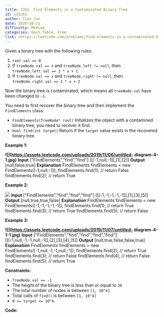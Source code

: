 ```yaml
---
title: 1261. Find Elements in a Contaminated Binary Tree
id: id1261
author: Tian Jun
date: 2020-10-31
difficulty: Medium
categories: Hash Table, Tree
link: <https://leetcode.com/problems/find-elements-in-a-contaminated-binary-tree/description/>
---
```


Given a binary tree with the following rules:

  1. `root.val == 0`
  2. If `treeNode.val == x` and `treeNode.left != null`, then `treeNode.left.val == 2 * x + 1`
  3. If `treeNode.val == x` and `treeNode.right != null`, then `treeNode.right.val == 2 * x + 2`

Now the binary tree is contaminated, which means all `treeNode.val` have been
changed to `-1`.

You need to first recover the binary tree and then implement the
`FindElements` class:

  * `FindElements(TreeNode* root)` Initializes the object with a contamined binary tree, you need to recover it first.
  * `bool find(int target)` Return if the `target` value exists in the recovered binary tree.



**Example 1:**

**![](https://assets.leetcode.com/uploads/2019/11/06/untitled-
diagram-4-1.jpg)**
            **Input**    ["FindElements","find","find"]    [[[-1,null,-1]],[1],[2]]    **Output**    [null,false,true]    **Explanation**    FindElements findElements = new FindElements([-1,null,-1]);     findElements.find(1); // return False     findElements.find(2); // return True 

**Example 2:**

**![](https://assets.leetcode.com/uploads/2019/11/06/untitled-diagram-4.jpg)**
            **Input**    ["FindElements","find","find","find"]    [[[-1,-1,-1,-1,-1]],[1],[3],[5]]    **Output**    [null,true,true,false]    **Explanation**    FindElements findElements = new FindElements([-1,-1,-1,-1,-1]);    findElements.find(1); // return True    findElements.find(3); // return True    findElements.find(5); // return False

**Example 3:**

**![](https://assets.leetcode.com/uploads/2019/11/07/untitled-
diagram-4-1-1.jpg)**
            **Input**    ["FindElements","find","find","find","find"]    [[[-1,null,-1,-1,null,-1]],[2],[3],[4],[5]]    **Output**    [null,true,false,false,true]    **Explanation**    FindElements findElements = new FindElements([-1,null,-1,-1,null,-1]);    findElements.find(2); // return True    findElements.find(3); // return False    findElements.find(4); // return False    findElements.find(5); // return True    



**Constraints:**

  * `TreeNode.val == -1`
  * The height of the binary tree is less than or equal to `20`
  * The total number of nodes is between `[1, 10^4]`
  * Total calls of `find()` is between `[1, 10^4]`
  * `0 <= target <= 10^6`


**Code:**
